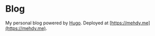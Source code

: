 # Blog

My personal blog powered by [Hugo](https://gohugo.io).
Deployed at [https://mehdy.me](https://mehdy.me).
